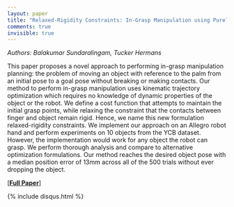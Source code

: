 ```yaml
---
layout: paper
title: "Relaxed-Rigidity Constraints: In-Grasp Manipulation using Purely Kinematic Trajectory Optimization"
comments: true
invisible: true
---
```


<p class="text-left"><i>Authors: Balakumar Sundaralingam, Tucker Hermans</i></p>

This paper proposes a novel approach to performing in-grasp manipulation planning: the problem of moving an object with reference to the palm from an initial pose to a goal pose without breaking or making contacts. Our method to perform in-grasp manipulation uses kinematic trajectory optimization which requires no knowledge of dynamic properties of the object or the robot. We define a cost function that attempts to maintain the initial grasp points, while relaxing the constraint that the contacts between finger and object remain rigid. Hence, we name this new formulation relaxed-rigidity constraints. We implement our approach on an Allegro robot hand and perform experiments on 10 objects from the YCB dataset. However, the implementation would work for any object the robot can grasp. We perform thorough analysis and compare to alternative optimization formulations. Our method reaches the desired object pose with a median position error of 13mm across all of the 500 trials without ever dropping the object. 

[<b><a href="https://storage.googleapis.com/rss2017-papers/59.pdf">Full Paper</a></b>]

{% include disqus.html %}
